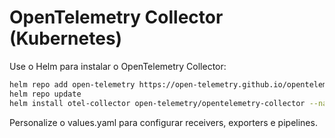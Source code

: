 # OpenTelemetry Collector (Kubernetes)

Use o Helm para instalar o OpenTelemetry Collector:

```sh
helm repo add open-telemetry https://open-telemetry.github.io/opentelemetry-helm-charts
helm repo update
helm install otel-collector open-telemetry/opentelemetry-collector --namespace observability --create-namespace
```

Personalize o values.yaml para configurar receivers, exporters e pipelines.
